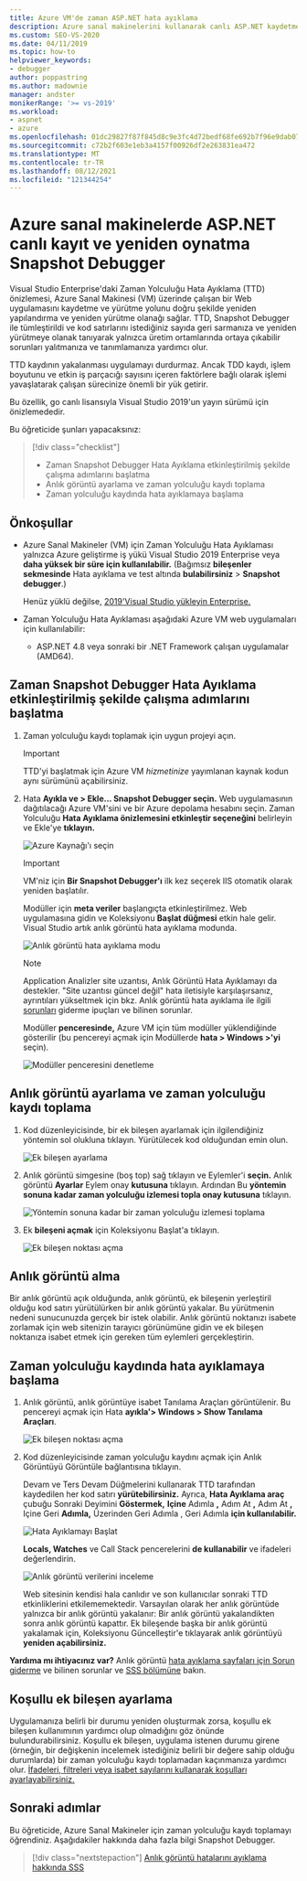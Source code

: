 ```yaml
---
title: Azure VM'de zaman ASP.NET hata ayıklama
description: Azure sanal makinelerini kullanarak canlı ASP.NET kaydetmeyi ve yeniden oynatmayı Snapshot Debugger.
ms.custom: SEO-VS-2020
ms.date: 04/11/2019
ms.topic: how-to
helpviewer_keywords:
- debugger
author: poppastring
ms.author: madownie
manager: andster
monikerRange: '>= vs-2019'
ms.workload:
- aspnet
- azure
ms.openlocfilehash: 01dc29827f87f845d8c9e3fc4d72bedf68fe692b7f96e9dab07a73266f961a42
ms.sourcegitcommit: c72b2f603e1eb3a4157f00926df2e263831ea472
ms.translationtype: MT
ms.contentlocale: tr-TR
ms.lasthandoff: 08/12/2021
ms.locfileid: "121344254"
---
```

# <a name="record-and-replay-live-aspnet-apps-on-azure-virtual-machines-using-the-snapshot-debugger"></a>Azure sanal makinelerde ASP.NET canlı kayıt ve yeniden oynatma Snapshot Debugger

Visual Studio Enterprise'daki Zaman Yolculuğu Hata Ayıklama (TTD) önizlemesi, Azure Sanal Makinesi (VM) üzerinde çalışan bir Web uygulamasını kaydetme ve yürütme yolunu doğru şekilde yeniden yapılandırma ve yeniden yürütme olanağı sağlar. TTD, Snapshot Debugger ile tümleştirildi ve kod satırlarını istediğiniz sayıda geri sarmanıza ve yeniden yürütmeye olanak tanıyarak yalnızca üretim ortamlarında ortaya çıkabilir sorunları yalıtmanıza ve tanımlamanıza yardımcı olur.

TTD kaydının yakalanması uygulamayı durdurmaz. Ancak TDD kaydı, işlem boyutunu ve etkin iş parçacığı sayısını içeren faktörlere bağlı olarak işlemi yavaşlatarak çalışan sürecinize önemli bir yük getirir.

Bu özellik, go canlı lisansıyla Visual Studio 2019'un yayın sürümü için önizlemededir.

Bu öğreticide şunları yapacaksınız:

> [!div class="checklist"]
> * Zaman Snapshot Debugger Hata Ayıklama etkinleştirilmiş şekilde çalışma adımlarını başlatma
> * Anlık görüntü ayarlama ve zaman yolculuğu kaydı toplama
> * Zaman yolculuğu kaydında hata ayıklamaya başlama

## <a name="prerequisites"></a>Önkoşullar

* Azure Sanal Makineler (VM) için Zaman Yolculuğu Hata Ayıklaması yalnızca Azure geliştirme iş yükü Visual Studio 2019 Enterprise veya **daha yüksek bir süre için kullanılabilir.** (Bağımsız **bileşenler sekmesinde** Hata ayıklama ve test altında **bulabilirsiniz**  >  **Snapshot debugger**.)

    Henüz yüklü değilse, [2019'Visual Studio yükleyin Enterprise.](https://visualstudio.microsoft.com/vs/)

* Zaman Yolculuğu Hata Ayıklaması aşağıdaki Azure VM web uygulamaları için kullanılabilir:
  * ASP.NET 4.8 veya sonraki bir .NET Framework çalışan uygulamalar (AMD64).

## <a name="start-the-snapshot-debugger-with-time-travel-debugging-enabled"></a>Zaman Snapshot Debugger Hata Ayıklama etkinleştirilmiş şekilde çalışma adımlarını başlatma

1. Zaman yolculuğu kaydı toplamak için uygun projeyi açın.

    > [!IMPORTANT]
    > TTD'yi başlatmak için Azure VM *hizmetinize* yayımlanan kaynak kodun aynı sürümünü açabilirsiniz.

1. Hata **Ayıkla ve > Ekle... Snapshot Debugger seçin.** Web uygulamasının dağıtılacağı Azure VM'sini ve bir Azure depolama hesabını seçin. Zaman Yolculuğu **Hata Ayıklama önizlemesini etkinleştir seçeneğini** belirleyin ve Ekle'ye **tıklayın.**

      ![Azure Kaynağı'ı seçin](../debugger/media/time-travel-debugging-select-azure-resource-vm.png)

    > [!IMPORTANT]
    > VM'niz için **Bir Snapshot Debugger'ı** ilk kez seçerek IIS otomatik olarak yeniden başlatılır.

    Modüller için **meta veriler** başlangıçta etkinleştirilmez. Web uygulamasına gidin ve Koleksiyonu **Başlat düğmesi** etkin hale gelir. Visual Studio artık anlık görüntü hata ayıklama modunda.

   ![Anlık görüntü hata ayıklama modu](../debugger/media/snapshot-message.png)

    > [!NOTE]
    > Application Analizler site uzantısı, Anlık Görüntü Hata Ayıklamayı da destekler. "Site uzantısı güncel değil" hata iletisiyle karşılaşırsanız, ayrıntıları yükseltmek için bkz. Anlık görüntü hata ayıklama ile ilgili [sorunları](../debugger/debug-live-azure-apps-troubleshooting.md) giderme ipuçları ve bilinen sorunlar.

   Modüller **penceresinde,** Azure VM için tüm modüller yüklendiğinde gösterilir (bu pencereyi açmak için Modüllerde **hata > Windows >'yi** seçin).

   ![Modüller penceresini denetleme](../debugger/media/snapshot-modules.png)

## <a name="set-a-snappoint-and-collect-a-time-travel-recording"></a>Anlık görüntü ayarlama ve zaman yolculuğu kaydı toplama

1. Kod düzenleyicisinde, bir ek bileşen ayarlamak için ilgilendiğiniz yöntemin sol olukluna tıklayın. Yürütülecek kod olduğundan emin olun.

   ![Ek bileşen ayarlama](../debugger/media/time-travel-debugging-set-snappoint-settings.png)

1. Anlık görüntü simgesine (boş top) sağ tıklayın ve Eylemler'i **seçin.** Anlık görüntü **Ayarlar** Eylem onay **kutusuna** tıklayın. Ardından Bu **yöntemin sonuna kadar zaman yolculuğu izlemesi topla onay kutusuna** tıklayın.

   ![Yöntemin sonuna kadar bir zaman yolculuğu izlemesi toplama](../debugger/media/time-travel-debugging-set-snappoint-action.png)

1. Ek **bileşeni açmak** için Koleksiyonu Başlat'a tıklayın.

   ![Ek bileşen noktası açma](../debugger/media/snapshot-start-collection.png)

## <a name="take-a-snapshot"></a>Anlık görüntü alma

Bir anlık görüntü açık olduğunda, anlık görüntü, ek bileşenin yerleştiril olduğu kod satırı yürütülürken bir anlık görüntü yakalar. Bu yürütmenin nedeni sunucunuzda gerçek bir istek olabilir. Anlık görüntü noktanızı isabete zorlamak için web sitenizin tarayıcı görünümüne gidin ve ek bileşen noktanıza isabet etmek için gereken tüm eylemleri gerçekleştirin.

## <a name="start-debugging-a-time-travel-recording"></a>Zaman yolculuğu kaydında hata ayıklamaya başlama

1. Anlık görüntü, anlık görüntüye isabet Tanılama Araçları görüntülenir. Bu pencereyi açmak için Hata **ayıkla'> Windows > Show Tanılama Araçları**.

   ![Ek bileşen noktası açma](../debugger/media/snapshot-diagsession-window.png)

1. Kod düzenleyicisinde zaman yolculuğu kaydını açmak için Anlık Görüntüyü Görüntüle bağlantısına tıklayın.
  
   Devam ve Ters Devam Düğmelerini kullanarak TTD tarafından kaydedilen her kod satırı **yürütebilirsiniz.**  Ayrıca, **Hata Ayıklama araç** çubuğu Sonraki Deyimini **Göstermek,** **Içine** Adımla **,** Adım At **,** Adım At **,** Içine Geri **Adımla,** Üzerinden Geri Adımla , Geri Adımla **için kullanılabilir.**

   ![Hata Ayıklamayı Başlat](../debugger/media/time-travel-debugging-step-commands.png)

   **Locals, Watches** ve Call Stack pencerelerini **de kullanabilir** ve ifadeleri değerlendirin.

   ![Anlık görüntü verilerini inceleme](../debugger/media/time-travel-debugging-start-debugging.png)

    Web sitesinin kendisi hala canlıdır ve son kullanıcılar sonraki TTD etkinliklerini etkilememektedir. Varsayılan olarak her anlık görüntüde yalnızca bir anlık görüntü yakalanır: Bir anlık görüntü yakalandikten sonra anlık görüntü kapattır. Ek bileşende başka bir anlık görüntü yakalamak için, Koleksiyonu Güncelleştir'e tıklayarak anlık görüntüyü **yeniden açabilirsiniz.**

**Yardıma mı ihtiyacınız var?** Anlık görüntü [hata ayıklama sayfaları için Sorun giderme](../debugger/debug-live-azure-apps-troubleshooting.md) ve bilinen sorunlar ve [SSS bölümüne](../debugger/debug-live-azure-apps-faq.yml) bakın.

## <a name="set-a-conditional-snappoint"></a>Koşullu ek bileşen ayarlama

Uygulamanıza belirli bir durumu yeniden oluşturmak zorsa, koşullu ek bileşen kullanımının yardımcı olup olmadığını göz önünde bulundurabilirsiniz. Koşullu ek bileşen, uygulama istenen durumu girene (örneğin, bir değişkenin incelemek istediğiniz belirli bir değere sahip olduğu durumlarda) bir zaman yolculuğu kaydı toplamadan kaçınmanıza yardımcı olur. [İfadeleri, filtreleri veya isabet sayılarını kullanarak koşulları ayarlayabilirsiniz.](../debugger/debug-live-azure-apps-troubleshooting.md)

## <a name="next-steps"></a>Sonraki adımlar

Bu öğreticide, Azure Sanal Makineler için zaman yolculuğu kaydı toplamayı öğrendiniz. Aşağıdakiler hakkında daha fazla bilgi Snapshot Debugger.

> [!div class="nextstepaction"]
> [Anlık görüntü hatalarını ayıklama hakkında SSS](../debugger/debug-live-azure-apps-faq.yml)